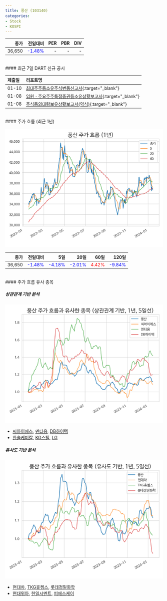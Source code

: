 ```yaml
---
title: 풍산 (103140)
categories:
- Stock
- KOSPI
---
```


|종가|전일대비|PER|PBR|DIV|
|---:|-------:|--:|--:|--:|
|36,650|<span style="color: blue">-1.48%</span>|-|-|-|

<!-- more -->

<br>
#### 최근 7일 DART 신규 공시


|제출일|리포트명|
|:-----|:-------|
|01-10|[최대주주등소유주식변동신고서](https://dart.fss.or.kr/dsaf001/main.do?rcpNo=20240110800387){:target="_blank"}|
|01-08|[임원ㆍ주요주주특정증권등소유상황보고서](https://dart.fss.or.kr/dsaf001/main.do?rcpNo=20240108000299){:target="_blank"}|
|01-08|[주식등의대량보유상황보고서(약식)](https://dart.fss.or.kr/dsaf001/main.do?rcpNo=20240108000296){:target="_blank"}|

<br>
#### 주가 흐름 (최근 1년)

![103140](/assets/images/stock/103140.png)

|종가|전일대비|5일|20일|60일|120일|
|---:|-------:|--:|---:|---:|----:|
|36,650|<span style="color: blue">-1.48%</span>|<span style="color: blue">-4.18%</span>|<span style="color: blue">-2.01%</span>|<span style="color: red">4.42%</span>|<span style="color: blue">-9.84%</span>|

<br>
#### 주가 흐름 유사 종목

##### 상관관계 기반 분석

![103140](/assets/images/stock/103140_corr.png)
- [씨아이에스](/222080/), [덴티움](/145720/), [DB하이텍](/000990/)
- [한솔케미칼](/014680/), [KG스틸](/016380/), [LG](/003550/)

##### 유사도 기반 분석

![103140](/assets/images/stock/103140_sim.png)
- [현대차](/005380/), [TKG휴켐스](/069260/), [롯데정밀화학](/004000/)
- [현대위아](/011210/), [한일시멘트](/300720/), [피에스케이](/319660/)